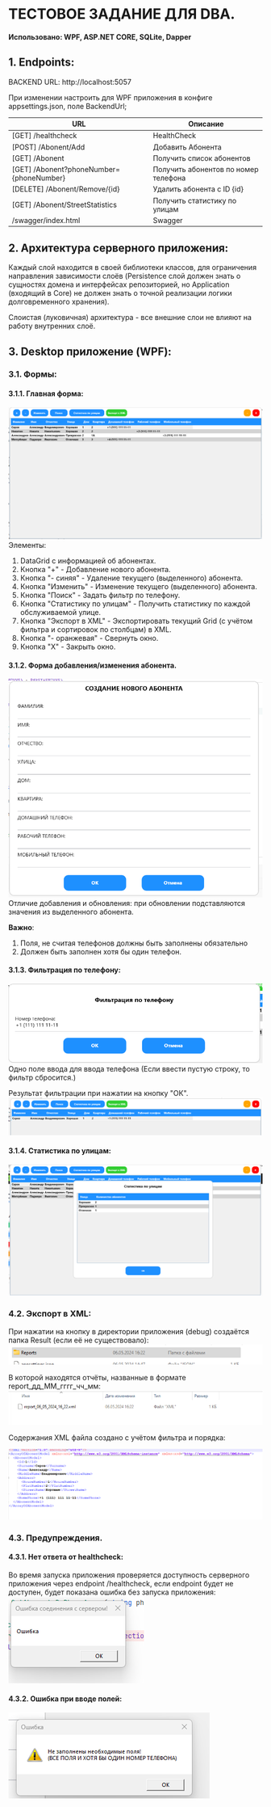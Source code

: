 # ТЕСТОВОЕ ЗАДАНИЕ ДЛЯ DBA.
#### Использовано: WPF, ASP.NET CORE, SQLite, Dapper
## 1. Endpoints:

BACKEND URL: http://localhost:5057

При изменении настроить для WPF приложения в конфиге appsettings.json, поле BackendUrl;

| URL                                      | Описание                             |
|------------------------------------------|--------------------------------------|
| [GET] /healthcheck                       | HealthCheck                          |
| [POST] /Abonent/Add                      | Добавить Абонента                    |
| [GET] /Abonent                           | Получить список абонентов            |
| [GET] /Abonent?phoneNumber={phoneNumber} | Получить абонентов по номер телефона |
| [DELETE] /Abonent/Remove/{id}            | Удалить абонента с ID {id}           |
| [GET] /Abonent/StreetStatistics          | Получить статистику по улицам        |
| /swagger/index.html                      | Swagger                              |

## 2. Архитектура серверного приложения:
Каждый слой находится в своей библиотеки классов, для ограничения направления зависимости слоёв (Persistence слой должен знать о сущностях домена и интерфейсах репозиторией, но Application (входящий в Core) не должен знать о точной реализации логики долговременного хранения).

Слоистая (луковичная) архитектура - все внешние слои не влияют на работу внутренних слоё.

## 3. Desktop приложение (WPF):
### 3.1. Формы:

#### 3.1.1. Главная форма:
![](images/mainForm.png)
Элементы:
1. DataGrid с информацией об абонентах.
2. Кнопка "+" - Добавление нового абонента.
3. Кнопка "- синяя" - Удаление текущего (выделенного) абонента.
4. Кнопка "Изменить" - Изменение текущего (выделенного) абонента.
5. Кнопка "Поиск" - Задать фильтр по телефону.
6. Кнопка "Статистику по улицам" - Получить статистику по каждой обслуживаемой улице.
7. Кнопка "Экспорт в XML" - Экспортировать текущий Grid (с учётом фильтра и сортировок по столбцам) в XML.
8. Кнопка "- оранжевая" - Свернуть окно.
9. Кнопка "X" - Закрыть окно.
#### 3.1.2. Форма добавления/изменения абонента.
![](images/addNew.png)
Отличие добавления и обновления: при обновлении подставляются значения из выделенного абонента.

<b>Важно</b>:
1. Поля, не считая телефонов должны быть заполнены обязательно
2. Должен быть заполнен хотя бы один телефон.
#### 3.1.3. Фильтрация по телефону:
![](images/filter.png)
Одно поле ввода для ввода телефона (Если ввести пустую строку, то фильтр сбросится.)

Результат фильтрации при нажатии на кнопку "ОК".
![](images/resultFilter.png)
#### 3.1.4. Статистика по улицам:
![](images/statistics.png)
### 4.2. Экспорт в XML:
При нажатии на кнопку в директории приложения (debug) создаётся папка Result (если её не существовало):
![](images/reportDirectory.png)

В которой находятся отчёты, названные в формате report_дд_ММ_гггг_чч_мм:
![](images/File.png)

Содержания XML файла создано с учётом фильтра и порядка:

![](images/xml.png)

### 4.3. Предупреждения.

#### 4.3.1. Нет ответа от healthcheck:
Во время запуска приложения проверяется доступность серверного приложения через endpoint /healthcheck, если endpoint будет не доступен, будет показана ошибка без запуска приложения:
![](images/healthCheckl.png)
#### 4.3.2. Ошибка при вводе полей:
![](images/addEditError.png)

